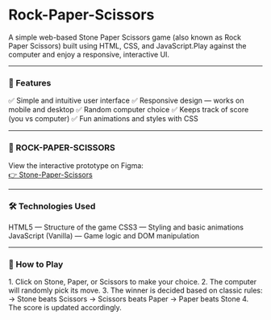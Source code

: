 <h1>Rock-Paper-Scissors</h1>

<p>A simple web-based Stone Paper Scissors game (also known as Rock Paper Scissors) built using HTML, CSS, and JavaScript.Play against the computer and enjoy a responsive, interactive UI.</p>

<hr>
<h3>🚀 Features</h3>
<p>
✅ Simple and intuitive user interface
✅ Responsive design — works on mobile and desktop
✅ Random computer choice
✅ Keeps track of score (you vs computer)
✅ Fun animations and styles with CSS </p>
<hr>

<h3>🔗 ROCK-PAPER-SCISSORS </h3>
<p>View the interactive prototype on Figma:<br/>
    <a href="https://manasvi-stone-paper-scissors.netlify.app/">👉 Stone-Paper-Scissors</a>
</p>
<hr>

<h3>🛠 Technologies Used</h3>
<p>
HTML5 — Structure of the game
CSS3 — Styling and basic animations
JavaScript (Vanilla) — Game logic and DOM manipulation </p>
<hr>

<h3>🎯 How to Play</h3>
<p>
1. Click on Stone, Paper, or Scissors to make your choice.
2. The computer will randomly pick its move.
3. The winner is decided based on classic rules:
              -> Stone beats Scissors
              -> Scissors beats Paper
              -> Paper beats Stone
4. The score is updated accordingly.
</p>

